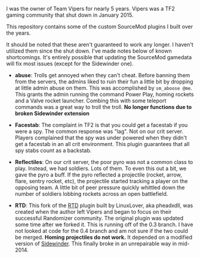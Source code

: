 I was the owner of Team Vipers for nearly 5 years. Vipers was a TF2 gaming community that shut down in January 2015. 

This repository contains some of the custom SourceMod plugins I built over the years.

It should be noted that these aren't guaranteed to work any longer. I haven't utilized them since the shut down. I've made notes below of known shortcomings. It's entirely possible that
updating the SourceMod gamedata will fix most issues (except for the Sidewinder one).


 - **abuse**: Trolls get annoyed when they can't cheat. Before banning them from the servers, the admins liked to ruin their fun a little bit by dropping at little admin abuse on them. This
 was accomplished by `sm_aboose @me`. This grants the admin running the command Power Play, homing rockets and a Valve rocket launcher. Combing this with some teleport commands was a great way 
 to troll the troll. **No longer functions due to broken Sidewinder extension**
 
 - **Facestab**: The complaint in TF2 is that you could get a facestab if you were a spy. The common response was "lag". Not on our crit server. Players complained that the spy was under powered when
 they didn't get a facestab in an all crit environment. This plugin guarantees that all spy stabs count as a backstab. 
 
 - **Reflectiles**: On our crit server, the poor pyro was not a common class to play. Instead, we had soldiers. Lots of them. To even this out a bit, we gave the pyro a buff. If the pyro
 reflected a projectile (rocket, arrow, flare, sentry rocket, etc), the projectile started tracking a player on the opposing team. A little bit of peer pressure quickly whittled down the number
 of soldiers lobbing rockets across an open battlefield. 

 - **RTD**: This fork of the [RTD](https://forums.alliedmods.net/showthread.php?p=666222) plugin built by LinuxLover, aka pheadxdll, was created when the author left Vipers and began to focus
 on their successful Randomizer community. The original plugin was updated some time after we forked it. This is running off of the 0.3 branch. I have not looked at code for the 0.4 branch
 and am not sure if the two could be merged. **Homing projectiles do not work.** It depended on a modified version of [Sidewinder](https://forums.alliedmods.net/showpost.php?p=843232&postcount=88?p=843232&postcount=88). This finally broke in an unrepairable way in mid-2014. 
  
